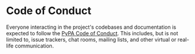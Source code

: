 # Code of Conduct

Everyone interacting in the project's codebases and documentation is expected to follow the [PyPA Code of Conduct](https://www.pypa.io/en/latest/code-of-conduct/). This includes, but is not limited to, issue trackers, chat rooms, mailing lists, and other virtual or real-life communication.